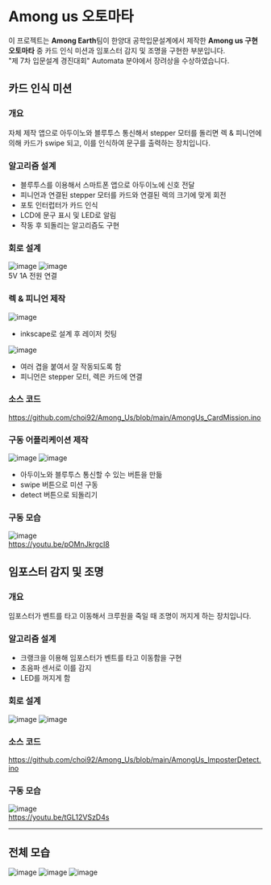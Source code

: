 # Among us 오토마타
이 프로젝트는 **Among Earth**팀이 한양대 공학입문설계에서 제작한 **Among us 구현 오토마타** 중 카드 인식 미션과 임포스터 감지 및 조명을 구현한 부분입니다. <br>
"제 7차 입문설계 경진대회" Automata 분야에서 장려상을 수상하였습니다.

## 카드 인식 미션
### 개요
자체 제작 앱으로 아두이노와 블루투스 통신해서 stepper 모터를 돌리면 렉 & 피니언에 의해 카드가 swipe 되고, 이를 인식하여 문구를 출력하는 장치입니다.

### 알고리즘 설계
- 블루투스를 이용해서 스마트폰 앱으로 아두이노에 신호 전달
- 피니언과 연결된 stepper 모터를 카드와 연결된 렉의 크기에 맞게 회전
- 포토 인터럽터가 카드 인식
- LCD에 문구 표시 및 LED로 알림
- 작동 후 되돌리는 알고리즘도 구현

### 회로 설계
![image](https://user-images.githubusercontent.com/65582244/132733669-542904a3-bc33-40b8-bd24-a929e7a65af1.png)
![image](https://user-images.githubusercontent.com/65582244/132733688-b6de0528-1332-4dc9-9e62-cbd2b1dabb37.png) <br>
5V 1A 전원 연결

### 렉 & 피니언 제작
![image](https://user-images.githubusercontent.com/65582244/132734938-55569d6f-85e1-45a6-9312-b23024b98f31.png)
- inkscape로 설계 후 레이저 컷팅

![image](https://user-images.githubusercontent.com/65582244/132735439-cedb3557-f744-4858-89b4-14ef06f04e09.png)
- 여러 겹을 붙여서 잘 작동되도록 함
- 피니언은 stepper 모터, 렉은 카드에 연결

### 소스 코드
https://github.com/choi92/Among_Us/blob/main/AmongUs_CardMission.ino

### 구동 어플리케이션 제작
![image](https://user-images.githubusercontent.com/65582244/132739786-f68490c6-f503-42bc-97b5-9d6b3548422d.png)
![image](https://user-images.githubusercontent.com/65582244/132737444-89e77414-98fa-4dbe-8120-6b85c3a90e41.png)
- 아두이노와 블루투스 통신할 수 있는 버튼을 만듦
- swipe 버튼으로 미션 구동
- detect 버튼으로 되돌리기

### 구동 모습
![image](https://user-images.githubusercontent.com/65582244/132740217-c2a0185b-b68b-4c0f-b1d5-3758202995c0.png) <br>
https://youtu.be/pOMnJkrgcI8

## 임포스터 감지 및 조명
### 개요
임포스터가 벤트를 타고 이동해서 크루원을 죽일 때 조명이 꺼지게 하는 장치입니다.

### 알고리즘 설계
- 크랭크을 이용해 임포스터가 벤트를 타고 이동함을 구현
- 초음파 센서로 이를 감지
- LED를 꺼지게 함

### 회로 설계
![image](https://user-images.githubusercontent.com/65582244/132746140-1e925827-1cf0-403b-8711-f2c58d88dc21.png)
![image](https://user-images.githubusercontent.com/65582244/132746163-151b21cc-54b1-40a0-a568-c3685629a310.png)

### 소스 코드
https://github.com/choi92/Among_Us/blob/main/AmongUs_ImposterDetect.ino

### 구동 모습
![image](https://user-images.githubusercontent.com/65582244/132747013-f48947f1-5a53-4ea9-acb6-d59e59bd9e61.png) <br>
https://youtu.be/tGL12VSzD4s

___
## 전체 모습
![image](https://user-images.githubusercontent.com/65582244/132747139-419ea0a0-15f7-45a8-ae4a-39d2cad5a874.png)
![image](https://user-images.githubusercontent.com/65582244/132747234-7cf5bbf9-7e99-4130-8e6a-92fb2f1b0e6e.png)
![image](https://user-images.githubusercontent.com/65582244/132747294-0564d5a2-e3e6-4e16-abfc-e19d87784d5c.png)
